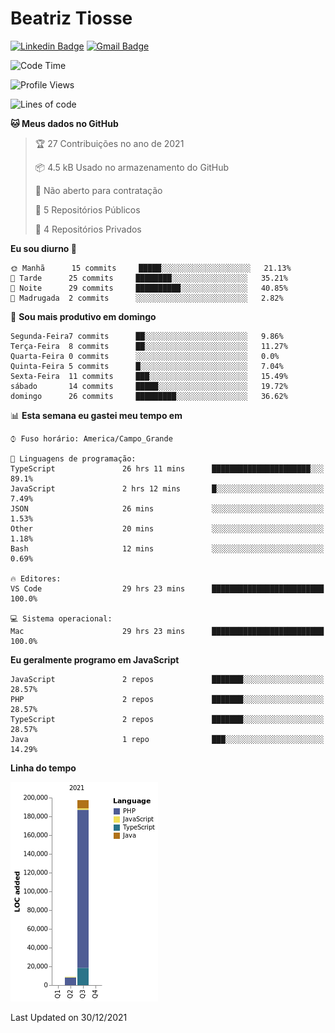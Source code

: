 # Beatriz **Tiosse**


[![Linkedin Badge](https://img.shields.io/badge/-Beatriz%20Tiosse-201B2D?style=flat-square&logo=Linkedin&logoColor=white&link=https://www.linkedin.com/in/beatriz-tiosse-terradas/)](https://www.linkedin.com/in/beatriz-tiosse-terradas/) 
[![Gmail Badge](https://img.shields.io/badge/-beatriz.terradas@gmail.com-201B2D?style=flat-square&logo=Gmail&logoColor=white&link=mailto:beatriz.terradas@gmail.com)](mailto:beatriz.terradas@gmail.com)


<!--START_SECTION:waka-->
![Code Time](http://img.shields.io/badge/Code%20Time-479%20hrs%2034%20mins-blue)

![Profile Views](http://img.shields.io/badge/Visualizac%C3%B5es%20do%20perfil-0-blue)

![Lines of code](https://img.shields.io/badge/Desde%20o%20Hello%20World%20eu%20escrevi-206%20Thousand%20linhas%20de%20c%C3%B3digo-blue)

**🐱 Meus dados no GitHub** 

> 🏆 27 Contribuições no ano de 2021
 > 
> 📦 4.5 kB Usado no armazenamento do GitHub 
 > 
> 🚫 Não aberto para contratação
 > 
> 📜 5 Repositórios Públicos 
 > 
> 🔑 4 Repositórios Privados  
 > 
**Eu sou diurno 🐤** 

```text
🌞 Manhã      15 commits     █████░░░░░░░░░░░░░░░░░░░░   21.13% 
🌆 Tarde      25 commits     ████████░░░░░░░░░░░░░░░░░   35.21% 
🌃 Noite      29 commits     ██████████░░░░░░░░░░░░░░░   40.85% 
🌙 Madrugada  2 commits      ░░░░░░░░░░░░░░░░░░░░░░░░░   2.82%

```
📅 **Sou mais produtivo em domingo** 

```text
Segunda-Feira7 commits      ██░░░░░░░░░░░░░░░░░░░░░░░   9.86% 
Terça-Feira  8 commits      ██░░░░░░░░░░░░░░░░░░░░░░░   11.27% 
Quarta-Feira 0 commits      ░░░░░░░░░░░░░░░░░░░░░░░░░   0.0% 
Quinta-Feira 5 commits      █░░░░░░░░░░░░░░░░░░░░░░░░   7.04% 
Sexta-Feira  11 commits     ███░░░░░░░░░░░░░░░░░░░░░░   15.49% 
sábado       14 commits     █████░░░░░░░░░░░░░░░░░░░░   19.72% 
domingo      26 commits     █████████░░░░░░░░░░░░░░░░   36.62%

```


📊 **Esta semana eu gastei meu tempo em** 

```text
⌚︎ Fuso horário: America/Campo_Grande

💬 Linguagens de programação: 
TypeScript               26 hrs 11 mins      ██████████████████████░░░   89.1% 
JavaScript               2 hrs 12 mins       █░░░░░░░░░░░░░░░░░░░░░░░░   7.49% 
JSON                     26 mins             ░░░░░░░░░░░░░░░░░░░░░░░░░   1.53% 
Other                    20 mins             ░░░░░░░░░░░░░░░░░░░░░░░░░   1.18% 
Bash                     12 mins             ░░░░░░░░░░░░░░░░░░░░░░░░░   0.69%

🔥 Editores: 
VS Code                  29 hrs 23 mins      █████████████████████████   100.0%

💻 Sistema operacional: 
Mac                      29 hrs 23 mins      █████████████████████████   100.0%

```

**Eu geralmente programo em JavaScript** 

```text
JavaScript               2 repos             ███████░░░░░░░░░░░░░░░░░░   28.57% 
PHP                      2 repos             ███████░░░░░░░░░░░░░░░░░░   28.57% 
TypeScript               2 repos             ███████░░░░░░░░░░░░░░░░░░   28.57% 
Java                     1 repo              ███░░░░░░░░░░░░░░░░░░░░░░   14.29%

```


**Linha do tempo**

![Chart not found](https://raw.githubusercontent.com/beatriztiosse/beatriztiosse/master/charts/bar_graph.png) 


 Last Updated on 30/12/2021
<!--END_SECTION:waka-->
